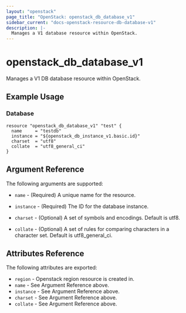 ```yaml
---
layout: "openstack"
page_title: "OpenStack: openstack_db_database_v1"
sidebar_current: "docs-openstack-resource-db-database-v1"
description: |-
  Manages a V1 database resource within OpenStack.
---
```


# openstack\_db\_database_v1

Manages a V1 DB database resource within OpenStack.

## Example Usage

### Database

```hcl
resource "openstack_db_database_v1" "test" {
  name     = "testdb"
  instance = "${openstack_db_instance_v1.basic.id}"
  charset  = "utf8"
  collate  = "utf8_general_ci"
}
```

## Argument Reference

The following arguments are supported:

* `name` - (Required) A unique name for the resource.

* `instance` - (Required) The ID for the database instance.

* `charset` - (Optional) A set of symbols and encodings. Default is utf8.

* `collate` - (Optional) A set of rules for comparing characters in a character set. Default is utf8_general_ci.

## Attributes Reference

The following attributes are exported:

* `region` - Openstack region resource is created in.
* `name` - See Argument Reference above.
* `instance` - See Argument Reference above.
* `charset` - See Argument Reference above.
* `collate` - See Argument Reference above.